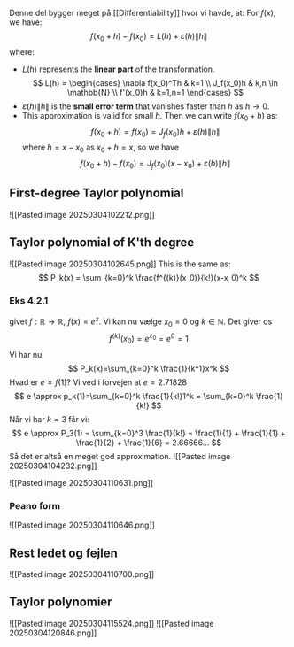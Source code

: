 Denne del bygger meget på [[Differentiability]] hvor vi havde, at:
For $f(x)$, we have:
$$
f(x_0 + h) - f(x_0) = L(h) + \varepsilon(h) \| h \|
$$
where:
- $L(h)$ represents the **linear part** of the transformation.
$$
L(h) = \begin{cases}
\nabla f(x_0)^Th & k=1 \\
J_f(x_0)h & k,n \in \mathbb{N} \\
f'(x_0)h & k=1,n=1
\end{cases}
$$
- $\varepsilon(h) \| h \|$ is the **small error term** that vanishes faster than $h$ as $h \to 0$.
- This approximation is valid for small $h$.
Then we can write $f(x_0+h)$ as:
$$
f(x_0 + h) = f(x_0) = J_f(x_0)h + \varepsilon(h) \| h \|
$$
where $h = x - x_0$  as $x_0+h = x$, so we have 
$$
f(x_0 + h) - f(x_0) = J_f(x_0)(x-x_0) + \varepsilon(h) \| h \|
$$
## First-degree Taylor polynomial
![[Pasted image 20250304102212.png]]
## Taylor polynomial of K'th degree
![[Pasted image 20250304102645.png]]
This is the same as:
$$
P_k(x) = \sum_{k=0}^k \frac{f^{(k)}(x_0)}{k!}(x-x_0)^k
$$
### Eks 4.2.1
givet $f:\mathbb{R} \to \mathbb{R}$, $f(x) = e^x$. Vi kan nu vælge $x_0 =0$ og $k \in \mathbb{N}$. Det giver os
$$
f^{(k)}(x_0) = e^{x_0} = e^0 = 1
$$
Vi har nu
$$
P_k(x)=\sum_{k=0}^k \frac{1}{k^1}x^k
$$
Hvad er $e = f(1)$? Vi ved i forvejen at $e = 2.71828$
$$
e \approx p_k(1)=\sum_{k=0}^k \frac{1}{k!}1^k = \sum_{k=0}^k \frac{1}{k!}
$$
Når vi har $k=3$ får vi:
$$
e \approx P_3(1) = \sum_{k=0}^3 \frac{1}{k!} = \frac{1}{1} + \frac{1}{1} + \frac{1}{2} + \frac{1}{6} =  2.66666...
$$
Så det er altså en meget god approximation.
![[Pasted image 20250304104232.png]]
    
![[Pasted image 20250304110631.png]]
### Peano form
![[Pasted image 20250304110646.png]]
## Rest ledet og fejlen
![[Pasted image 20250304110700.png]]
## Taylor polynomier
![[Pasted image 20250304115524.png]]
![[Pasted image 20250304120846.png]]
